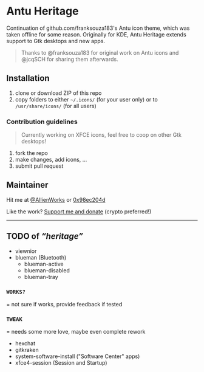 # Antu Heritage

Continuation of github.com/franksouza183's Antu icon theme, which was taken offline for some reason. Originally for KDE, Antu Heritage extends support to Gtk desktops and new apps.

> Thanks to @franksouza183 for original work on Antu icons and @jcqSCH for sharing them afterwards.

## Installation

1. clone or download ZIP of this repo
2. copy folders to either `~/.icons/` (for your user only) or to `/usr/share/icons/` (for all users)

### Contribution guidelines ###

> Currently working on XFCE icons, feel free to coop on other Gtk desktops!

1. fork the repo
2. make changes, add icons, ...
3. submit pull request

## Maintainer

Hit me at [@AllienWorks](https://twitter.com/AllienWorks) or [0x98ec204d](https://keybase.io/martin_allien)

Like the work? [Support me and donate](https://allien.work/donate) (crypto preferred!)

---

## TODO of _“heritage”_

* viewnior
* blueman (Bluetooth)
	- blueman-active
	- blueman-disabled
	- blueman-tray

### `WORKS?`

= not sure if works, provide feedback if tested

### `TWEAK`

= needs some more love, maybe even complete rework

* hexchat
* gitkraken
* system-software-install ("Software Center" apps)
* xfce4-session (Session and Startup)

